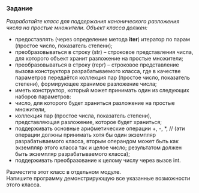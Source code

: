 ### Задание
_Разработайте класс для поддержания канонического разложения числа на простые множители. Объект класса должен:_

* предоставлять (через определение метода __iter__) итератор по парам (простое число, показатель степени);
* преобразовываться в строку (str) – строковое представления числа, для которого объект хранит разложение на простые множители;
* преобразовываться в строку (repr) – строковое представление вызова конструктора разрабатываемого класса, где в качестве параметров передаётся коллекция пар (простое число, показатель степени), формирующее хранимое разложение числа;
* иметь конструктор, который может принимать один из следующих наборов параметров:
* число, для которого будет храниться разложение на простые множители,
* коллекция пар (простое числа, показатель степени), представляющая разложение, которое будет храниться;
* поддерживать основные арифметические операции +, -, *, // (эти операции должны принимать хотя бы один экземпляр разрабатываемого класса, вторым операндом может быть как экземпляр этого класса так и целое число; результатом должен быть экземпляр разрабатываемого класса);
* поддерживать преобразование к целому числу через вызов int.

Разместите этот класс в отдельном модуле.  
Напишите программу демонстрирующую все указанные возможности этого класса.

